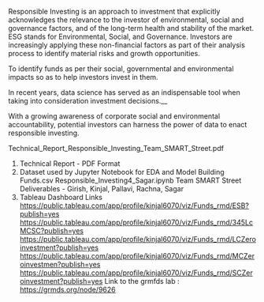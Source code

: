 Responsible Investing is an approach to investment that explicitly acknowledges the relevance to the investor of environmental, social and governance factors, and of the long-term health and stability of the market.
ESG stands for Environmental, Social, and Governance. Investors are increasingly applying these non-financial factors as part of their analysis process to identify material risks and growth opportunities.

To identify funds as per their social, governmental and environmental impacts so as to help investors invest in them.

In recent years, data science has served as an indispensable tool when taking into consideration investment decisions.__

With a growing awareness of corporate social and environmental accountability, potential investors can harness the power of data to enact responsible investing.

Technical_Report_Responsible_Investing_Team_SMART_Street.pdf
1. Technical Report - PDF Format
2. Dataset used by Jupyter Notebook for EDA and Model Building
Funds.csv 
Responsible_Investing4_Sagar.ipynb
Team SMART Street Deliverables - Girish, Kinjal, Pallavi, Rachna, Sagar
4. Tableau Dashboard Links
https://public.tableau.com/app/profile/kinjal6070/viz/Funds_rmd/ESB?publish=yes
https://public.tableau.com/app/profile/kinjal6070/viz/Funds_rmd/345LcMCSC?publish=yes
https://public.tableau.com/app/profile/kinjal6070/viz/Funds_rmd/LCZeroinvestment?publish=yes
https://public.tableau.com/app/profile/kinjal6070/viz/Funds_rmd/MCZeroinvestmen?publish=yes
https://public.tableau.com/app/profile/kinjal6070/viz/Funds_rmd/SCZeroinvestment?publish=yes
Link to the grmfds lab : https://grmds.org/node/9626
